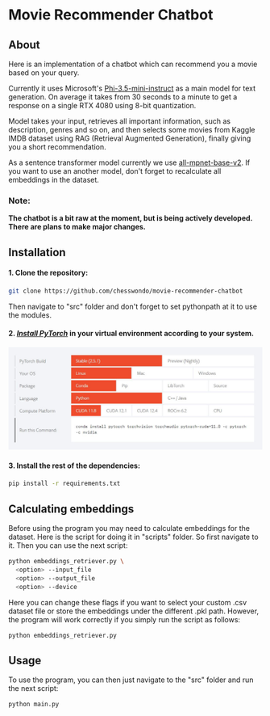 # Movie Recommender Chatbot

## About
Here is an implementation of a chatbot which can recommend you a movie based on your query.

Currently it uses Microsoft's [Phi-3.5-mini-instruct](https://huggingface.co/microsoft/Phi-3.5-mini-instruct) as a main model for text generation.
On average it takes from 30 seconds to a minute to get a response on a single RTX 4080 using 8-bit quantization.

Model takes your input, retrieves all important information, such as description, genres and so on, and then selects some movies
from Kaggle IMDB dataset using RAG (Retrieval Augmented Generation), finally giving you a short recommendation.

As a sentence transformer model currently we use [all-mpnet-base-v2](https://huggingface.co/sentence-transformers/all-mpnet-base-v2).
If you want to use an another model, don't forget to recalculate all embeddings in the dataset.

### Note:

**The chatbot is a bit raw at the moment, but is being actively developed. There are plans to make major changes.**

## Installation
#### 1. Clone the repository:
```bash
git clone https://github.com/chesswondo/movie-recommender-chatbot
```
Then navigate to "src" folder and don't forget to set pythonpath at it to use the modules.

#### 2. _[Install PyTorch](https://pytorch.org/)_ in your virtual environment according to your system.
[![link](assets/readme_images/pytorch_installation.jpg)](https://pytorch.org)

#### 3. Install the rest of the dependencies:
```bash
pip install -r requirements.txt
```

## Calculating embeddings
Before using the program you may need to calculate embeddings for the dataset. Here is the script for doing it in "scripts" folder. So first navigate to it.
Then you can use the next script:
```bash
python embeddings_retriever.py \
  <option> --input_file
  <option> --output_file
  <option> --device
```

Here you can change these flags if you want to select your custom .csv dataset file or store the embeddings under the different .pkl path.
However, the program will work correctly if you simply run the script as follows:
```bash
python embeddings_retriever.py
```

## Usage
To use the program, you can then just navigate to the "src" folder and run the next script:
```bash
python main.py
```
